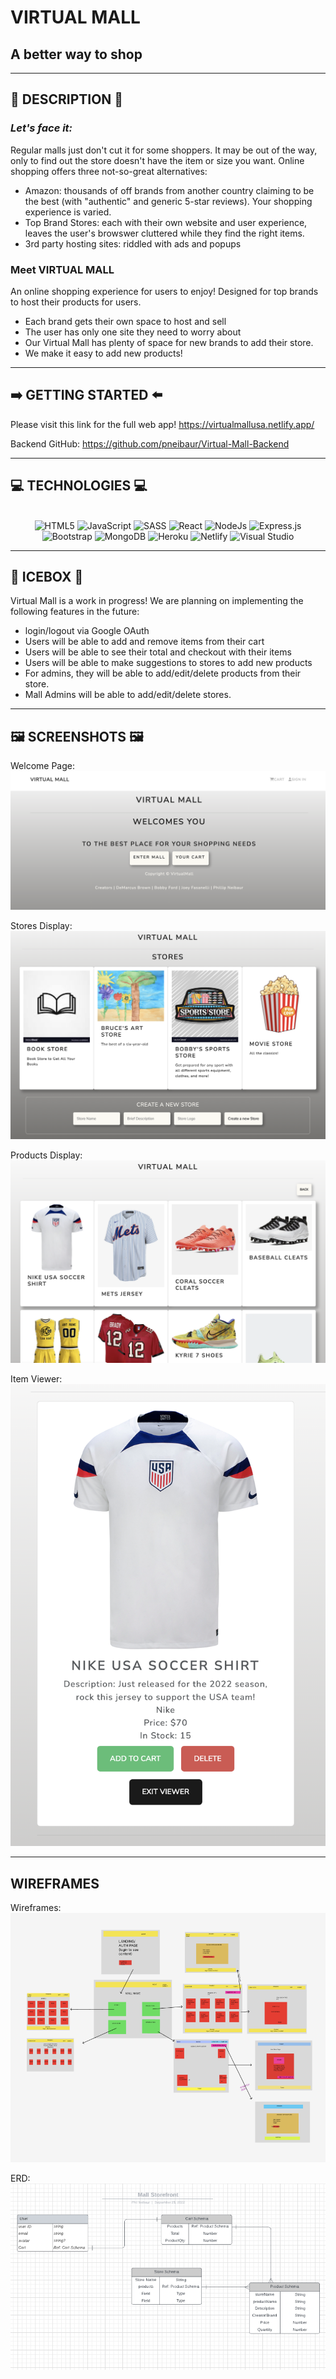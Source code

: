 # **VIRTUAL MALL**

## **A better way to shop**

---
## 🛒 **DESCRIPTION** 🛒

### *Let's face it:*
Regular malls just don't cut it for some shoppers. It may be out of the way, only to find out the store doesn't have the item or size you want. Online shopping offers three not-so-great alternatives: 

- Amazon: thousands of off brands from another country claiming to be the best (with "authentic" and generic 5-star reviews). Your shopping experience is varied.
- Top Brand Stores: each with their own website and user experience, leaves the user's browswer cluttered while they find the right items. 
- 3rd party hosting sites: riddled with ads and popups

### **Meet VIRTUAL MALL**
An online shopping experience for users to enjoy! Designed for top brands to host their products for users. 
- Each brand gets their own space to host and sell
- The user has only one site they need to worry about
- Our Virtual Mall has plenty of space for new brands to add their store. 
- We make it easy to add new products! 

---

## ➡️ **GETTING STARTED** ⬅️
Please visit this link for the full web app!
https://virtualmallusa.netlify.app/

Backend GitHub: https://github.com/pneibaur/Virtual-Mall-Backend

---

## 💻 **TECHNOLOGIES** 💻

<div align="center">
<br/>
  <img alt="HTML5" 
  src="https://img.shields.io/badge/html5-%23E34F26.svg?style=for-the-badge&logo=html5&logoColor=white" />
  <img alt="JavaScript" 
  src="https://img.shields.io/badge/javascript-%23323330.svg?style=for-the-badge&logo=javascript&logoColor=%23F7DF1E" />
  <img alt="SASS" 
  src="https://img.shields.io/badge/SASS-hotpink.svg?style=for-the-badge&logo=SASS&logoColor=white" />
  <img alt="React" 
  src="https://img.shields.io/badge/react-%2320232a.svg?style=for-the-badge&logo=react&logoColor=%2361DAFB" />
  <img alt="NodeJs" 
  src="https://img.shields.io/badge/node.js-6DA55F?style=for-the-badge&logo=node.js&logoColor=white" />
  <img alt="Express.js" 
  src="https://img.shields.io/badge/express.js-%23404d59.svg?style=for-the-badge&logo=express&logoColor=%2361DAFB" />
  <img alt="Bootstrap" 
  src="https://img.shields.io/badge/bootstrap-%23563D7C.svg?style=for-the-badge&logo=bootstrap&logoColor=white" />
  <img alt="MongoDB" 
  src="https://img.shields.io/badge/MongoDB-%234ea94b.svg?style=for-the-badge&logo=mongodb&logoColor=white" />
  <img alt="Heroku" 
  src="https://img.shields.io/badge/heroku-%23430098.svg?style=for-the-badge&logo=heroku&logoColor=white" />
  <img alt="Netlify" 
  src="https://img.shields.io/badge/netlify-%23000000.svg?style=for-the-badge&logo=netlify&logoColor=#00C7B7" />
  <img alt="Visual Studio" 
  src="https://img.shields.io/badge/Visual%20Studio%20Code-0078d7.svg?style=for-the-badge&logo=visual-studio-code&logoColor=white" />
  <br/>
</div>


---

## 🧊 **ICEBOX** 🧊

Virtual Mall is a work in progress! We are planning on implementing the following features in the future: 
- login/logout via Google OAuth
- Users will be able to add and remove items from their cart
- Users will be able to see their total and checkout with their items
- Users will be able to make suggestions to stores to add new products
- For admins, they will be able to add/edit/delete products from their store. 
- Mall Admins will be able to add/edit/delete stores. 

---

## 🖼️ **SCREENSHOTS** 🖼️
Welcome Page:
![screenshot](images/Mall%20Welcome.png)

Stores Display:
![screenshot](images/Stores%20Display.png)

Products Display: 
![screenshot](images/Product%20Display.png)

Item Viewer: 
![screenshot](images/Item%20Viewer.png)

---

## **WIREFRAMES**

Wireframes: 
![screenshot](images/wireframes.png)

ERD: 
![screenshot](images/ERD.png)
